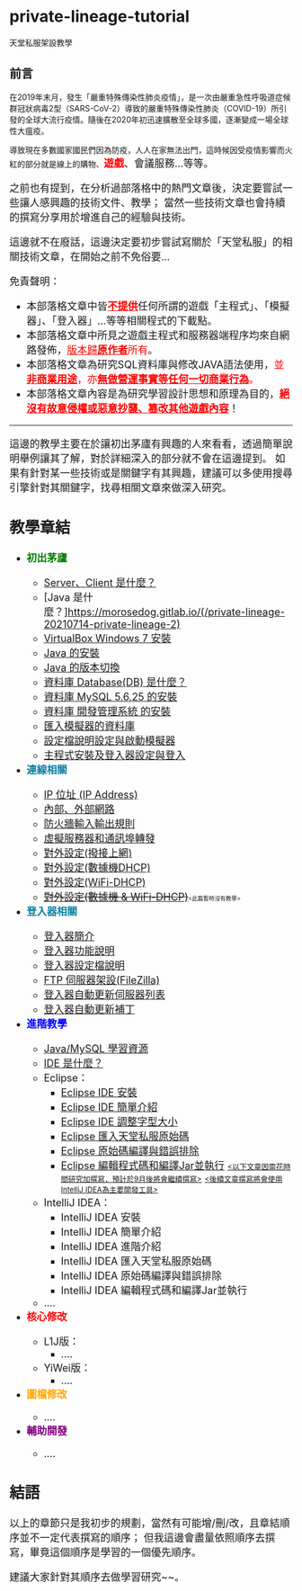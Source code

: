 # private-lineage-tutorial
天堂私服架設教學

## 前言

在2019年末月，發生「嚴重特殊傳染性肺炎疫情」，是一次由嚴重急性呼吸道症候群冠狀病毒2型（SARS-CoV-2）導致的嚴重特殊傳染性肺炎（COVID-19）所引發的全球大流行疫情。隨後在2020年初迅速擴散至全球多國，逐漸變成一場全球性大瘟疫。

導致現在多數國家國民們因為防疫，人人在家無法出門，這時候因受疫情影響而火紅的部分就是線上的購物、<font size="4"><font color="red">**遊戲**</font>、會議服務…等等。

之前也有提到，在分析過部落格中的熱門文章後，決定要嘗試一些讓人感興趣的技術文件、教學；
當然一些技術文章也會持續的撰寫分享用於增進自己的經驗與技術。

這邊就不在廢話，這邊決定要初步嘗試寫關於「天堂私服」的相關技術文章，在開始之前不免俗要…

免責聲明：

- 本部落格文章中皆<font size="4"><font color="red"><u>**不提供**</u></font>任何所謂的遊戲「主程式」、「模擬器」、「登入器」…等等相關程式的下載點。
- 本部落格文章中所見之遊戲主程式和服務器端程序均來自網路發佈，<font size="4"><font color="red"><u>版本歸**原作者**</u>所有</font>。
- 本部落格文章為研究SQL資料庫與修改JAVA語法使用，<font size="4"><font color="red">並<u>**非商業用途**</u>，亦<u>**無做營運事實等任何一切商業行為**</u>。</font>
- 本部落格文章內容是為研究學習設計思想和原理為目的，<font size="4"><font color="red"><u>**絕沒有故意侵權或惡意抄襲、篡改其他遊戲內容**</u></font>！

------------------------------------------------------------------------------------------------------------------------

這邊的教學主要在於讓初出茅廬有興趣的人來看看，透過簡單說明舉例讓其了解，對於詳細深入的部分就不會在這邊提到。
如果有針對某一些技術或是關鍵字有其興趣，建議可以多使用搜尋引擎針對其關鍵字，找尋相關文章來做深入研究。

## 教學章結

- <font size="4"><font color="green">**初出茅廬**</font>
  - [Server、Client 是什麼？](https://morosedog.gitlab.io//private-lineage-20210713-private-lineage-1)
  - [Java 是什麼？]https://morosedog.gitlab.io/(/private-lineage-20210714-private-lineage-2)
  - [VirtualBox Windows 7 安裝](https://morosedog.gitlab.io//private-lineage-20210715-private-lineage-3)
  - [Java 的安裝](https://morosedog.gitlab.io//private-lineage-20210716-private-lineage-4)
  - [Java 的版本切換](https://morosedog.gitlab.io//private-lineage-20210717-private-lineage-5)
  - [資料庫 Database(DB) 是什麼？](https://morosedog.gitlab.io//private-lineage-20210718-private-lineage-6)
  - [資料庫 MySQL 5.6.25 的安裝](https://morosedog.gitlab.io//private-lineage-20210719-private-lineage-7)
  - [資料庫 開發管理系統 的安裝](https://morosedog.gitlab.io//private-lineage-20210720-private-lineage-8)
  - [匯入模擬器的資料庫](https://morosedog.gitlab.io//private-lineage-20210721-private-lineage-9)
  - [設定檔說明設定與啟動模擬器](https://morosedog.gitlab.io//private-lineage-20210722-private-lineage-10)
  - [主程式安裝及登入器設定與登入](https://morosedog.gitlab.io//private-lineage-20210723-private-lineage-11)
- <font size="4"><font color="#0C81A2">**連線相關**</font>
  - [IP 位址 (IP Address)](https://morosedog.gitlab.io//private-lineage-20210724-private-lineage-12)
  - [內部、外部網路](https://morosedog.gitlab.io//private-lineage-20210725-private-lineage-13)
  - [防火牆輸入輸出規則](https://morosedog.gitlab.io//private-lineage-20210726-private-lineage-14)
  - [虛擬服務器和通訊埠轉發](https://morosedog.gitlab.io//private-lineage-20210727-private-lineage-15)
  - [對外設定(撥接上網)](https://morosedog.gitlab.io//private-lineage-20210728-private-lineage-16)
  - [對外設定(數據機DHCP)](https://morosedog.gitlab.io//private-lineage-20210729-private-lineage-17)
  - [對外設定(WiFi-DHCP)](https://morosedog.gitlab.io//private-lineage-20210730-private-lineage-18)
  - <s>[對外設定(數據機 & WiFi-DHCP)](https://morosedog.gitlab.io//private-lineage-20210731-private-lineage-19)</s><font size="1"><此篇暫時沒有教學></font>
- <font size="4"><font color="#0C81A2">**登入器相關**</font>
  - [登入器簡介](https://morosedog.gitlab.io//private-lineage-20210801-private-lineage-20)
  - [登入器功能說明](https://morosedog.gitlab.io//private-lineage-20210802-private-lineage-21)
  - [登入器設定檔說明](https://morosedog.gitlab.io//private-lineage-20210803-private-lineage-22)
  - [FTP 伺服器架設(FileZilla)](https://morosedog.gitlab.io//private-lineage-20210804-private-lineage-23)
  - [登入器自動更新伺服器列表](https://morosedog.gitlab.io//private-lineage-20210805-private-lineage-24)
  - [登入器自動更新補丁](https://morosedog.gitlab.io//private-lineage-20210806-private-lineage-25)
- <font size="4"><font color="blue">**進階教學**</font>
  - [Java/MySQL 學習資源](https://morosedog.gitlab.io//private-lineage-20210807-private-lineage-26)
  - [IDE 是什麼？](https://morosedog.gitlab.io//private-lineage-20210808-private-lineage-27)
  - Eclipse：
    - [Eclipse IDE 安裝](https://morosedog.gitlab.io//private-lineage-20210809-private-lineage-28)
    - [Eclipse IDE 簡單介紹](https://morosedog.gitlab.io//private-lineage-20210810-private-lineage-29)
    - [Eclipse IDE 調整字型大小](https://morosedog.gitlab.io//private-lineage-20210811-private-lineage-30)
    - [Eclipse 匯入天堂私服原始碼](https://morosedog.gitlab.io//private-lineage-20210812-private-lineage-31)
    - [Eclipse 原始碼編譯與錯誤排除](https://morosedog.gitlab.io//private-lineage-20210813-private-lineage-32)
    - [Eclipse 編輯程式碼和編譯Jar並執行](https://morosedog.gitlab.io//private-lineage-20210814-private-lineage-33)
<font size="2"><u><以下文章因需花時間研究加撰寫，預計於9月後將會繼續撰寫></u></font>
<font size="2"><u><後續文章撰寫將會使用IntelliJ IDEA為主要開發工具></u></font>
  - IntelliJ IDEA：
    - IntelliJ IDEA 安裝
    - IntelliJ IDEA 簡單介紹
    - IntelliJ IDEA 進階介紹
    - IntelliJ IDEA 匯入天堂私服原始碼
    - IntelliJ IDEA 原始碼編譯與錯誤排除
    - IntelliJ IDEA 編輯程式碼和編譯Jar並執行
  - ....
- <font size="4"><font color="red">**核心修改**</font>
  - L1J版：
    - ....
  - YiWei版：
    - ....
- <font size="4"><font color="orange">**圖檔修改**</font>
  - ....
- <font size="4"><font color="purple">**輔助開發**</font>
  - ....    
  
## 結語
以上的章節只是我初步的規劃，當然有可能增/刪/改，且章結順序並不一定代表撰寫的順序；
但我這邊會盡量依照順序去撰寫，畢竟這個順序是學習的一個優先順序。

建議大家針對其順序去做學習研究~~。
